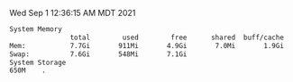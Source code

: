 Wed Sep  1 12:36:15 AM MDT 2021
```bash
System Memory
               total        used        free      shared  buff/cache   available
Mem:           7.7Gi       911Mi       4.9Gi       7.0Mi       1.9Gi       6.4Gi
Swap:          7.6Gi       548Mi       7.1Gi
System Storage
650M	.
```
```bash

